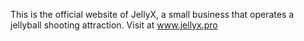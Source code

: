 This is the official website of JellyX, a small business that operates a jellyball shooting attraction.
Visit at www.jellyx.pro
